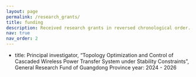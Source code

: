 ```yaml
---
layout: page
permalink: /research_grants/
title: funding
description: Received research grants in reversed chronological order. 
nav: true
nav_order: 2
---
```

- title: Principal investigator, “Topology Optimization and Control of Cascaded Wireless Power Transfer System under Stability Constraints”, General Research Fund of Guangdong Province
  year: 2024 - 2026
